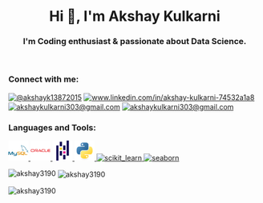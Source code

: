 <h1 align="center">Hi 👋, I'm Akshay Kulkarni</h1>
<h3 align="center">I'm Coding enthusiast & passionate about Data Science.</h3>
<img align='right" width=400 alt="coding" src="https://user-images.githubusercontent.com/74038190/212749726-d36b8253-74bb-4509-870d-e29ed3b8ff4a.gif"

<p align="left"> <img src="https://komarev.com/ghpvc/?username=akshay3190&label=Profile%20views&color=0e75b6&style=flat" alt="akshay3190" /> </p>

<p align="left"> <a href="https://twitter.com/@akshayk13872015" target="blank"><img src="https://img.shields.io/twitter/follow/@akshayk13872015?logo=twitter&style=for-the-badge" alt="@akshayk13872015" /></a> </p>

- 🌱 I’m currently learning **Machine Learning & AI**

- 👨‍💻 All of my projects are available at [https://github.com/Akshay3190](https://github.com/Akshay3190)

- 💬 Ask me about **Power BI, Tableau, SQL & Python**

- 📫 How to reach me **akshaykulkarni303@gmail.com**

- ⚡ Fun fact **Observe the things.Either you'll learn or you'll have fun.**

<h3 align="left">Connect with me:</h3>
<p align="left">
<a href="https://twitter.com/@akshayk13872015" target="blank"><img align="center" src="https://raw.githubusercontent.com/rahuldkjain/github-profile-readme-generator/master/src/images/icons/Social/twitter.svg" alt="@akshayk13872015" height="30" width="40" /></a>
<a href="https://linkedin.com/in/www.linkedin.com/in/akshay-kulkarni-74532a1a8" target="blank"><img align="center" src="https://raw.githubusercontent.com/rahuldkjain/github-profile-readme-generator/master/src/images/icons/Social/linked-in-alt.svg" alt="www.linkedin.com/in/akshay-kulkarni-74532a1a8" height="30" width="40" /></a>
<a href="https://fb.com/akshaykulkarni303@gmail.com" target="blank"><img align="center" src="https://raw.githubusercontent.com/rahuldkjain/github-profile-readme-generator/master/src/images/icons/Social/facebook.svg" alt="akshaykulkarni303@gmail.com" height="30" width="40" /></a>
<a href="https://instagram.com/akshaykulkarni303@gmail.com" target="blank"><img align="center" src="https://raw.githubusercontent.com/rahuldkjain/github-profile-readme-generator/master/src/images/icons/Social/instagram.svg" alt="akshaykulkarni303@gmail.com" height="30" width="40" /></a>
</p>

<h3 align="left">Languages and Tools:</h3>
<p align="left"> <a href="https://www.mysql.com/" target="_blank" rel="noreferrer"> <img src="https://raw.githubusercontent.com/devicons/devicon/master/icons/mysql/mysql-original-wordmark.svg" alt="mysql" width="40" height="40"/> </a> <a href="https://www.oracle.com/" target="_blank" rel="noreferrer"> <img src="https://raw.githubusercontent.com/devicons/devicon/master/icons/oracle/oracle-original.svg" alt="oracle" width="40" height="40"/> </a> <a href="https://pandas.pydata.org/" target="_blank" rel="noreferrer"> <img src="https://raw.githubusercontent.com/devicons/devicon/2ae2a900d2f041da66e950e4d48052658d850630/icons/pandas/pandas-original.svg" alt="pandas" width="40" height="40"/> </a> <a href="https://www.python.org" target="_blank" rel="noreferrer"> <img src="https://raw.githubusercontent.com/devicons/devicon/master/icons/python/python-original.svg" alt="python" width="40" height="40"/> </a> <a href="https://scikit-learn.org/" target="_blank" rel="noreferrer"> <img src="https://upload.wikimedia.org/wikipedia/commons/0/05/Scikit_learn_logo_small.svg" alt="scikit_learn" width="40" height="40"/> </a> <a href="https://seaborn.pydata.org/" target="_blank" rel="noreferrer"> <img src="https://seaborn.pydata.org/_images/logo-mark-lightbg.svg" alt="seaborn" width="40" height="40"/> </a> </p>

<p><img align="left" src="https://github-readme-stats.vercel.app/api/top-langs?username=akshay3190&show_icons=true&locale=en&layout=compact" alt="akshay3190" /></p>

<p>&nbsp;<img align="center" src="https://github-readme-stats.vercel.app/api?username=akshay3190&show_icons=true&locale=en" alt="akshay3190" /></p>

<p><img align="center" src="https://github-readme-streak-stats.herokuapp.com/?user=akshay3190&" alt="akshay3190" /></p>
